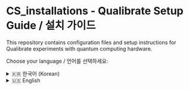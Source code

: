# CS_installations - Qualibrate Setup Guide / 설치 가이드

This repository contains configuration files and setup instructions for Qualibrate experiments with quantum computing hardware.

Choose your language / 언어를 선택하세요:

<details>
<summary>🇰🇷 한국어 (Korean)</summary>

## Qualibrate 설치 가이드

Qualibrate 실험을 위한 설정 파일 및 설치 방법을 담은 저장소입니다.

## 사전 준비

### Python 버전 (필수) 
- Python 3.9.0 ~ 3.12.0 
- 참고: (2025.07.18 기준) 3.9.0 / 3.10.0 / 3.10.18 / 3.11.13 / 3.12.0 설치 및 작동 확인
> ⚠️ **중요**: Python 버전이 맞지 않으면 설치 중 오류 발생. 아래 예시는 qualibrate 이라는 이름의 가상환경 생성.
> ```bash
> python -m venv qualibrate
> or
> conda create -n qualibrate python==3.11.13
> ```

## 설치 순서

### 1. QUA 라이브러리 클론 및 설치
```bash
git clone https://github.com/qua-platform/qua-libs.git
cd qua-libs/qualibration_graphs/superconducting
pip install -e .
```

### 2. (QUAlibrate 코드를 저장할 원하는 폴더로 이동 후) 코드 클론 및 QUAlibate Config 실행
```bash
git clone https://github.com/Kyung-hoon-Jung0/CS_installations.git
cd CS_installations/KH_20250717
setup-qualibrate-config
```

### 3. QUAM Config 생성
```bash
cd quam_config
python generate_quam.py
```
정상적으로 실행되면,
- OPX wiring visulization 생성 → 유저 확인용.(확인 후 창 닫음)
- 실험별 config 파일 생성

### 4. Qualibrate 실행
```bash
qualibrate start
```
표시된 주소를 웹 브라우저로 실행 후 Node가 정상 로드되는지 확인할 것.

## 문제 해결

### 설정 관련 참고사항
- 초기 설정값(wiring, qubit frequency, resonator frequency)은 임의값으로 설정됨
- 실험 setup에 맞게 생성된 config 파일에서 수정 필요

### 패키지 누락 오류
패키지가 없다는 오류가 나오면:
```bash
pip install poetry
poetry install
```

## 라이선스
이 프로젝트는 BSD-3 Clause 라이선스를 따릅니다.

</details>

<details>
<summary>🇺🇸 English</summary>

## Qualibrate Setup Guide

This repository contains configuration files and setup instructions for Qualibrate experiments.

## Prerequisites

### Python Version (Required)
- Python 3.9.0 ~ 3.12.0
- Note: (As of 2025.07.18) Tested and confirmed working with 3.9.0 / 3.10.0 / 3.10.18 / 3.11.13 / 3.12.0
> ⚠️ **Important**: Installation errors will occur if Python version is incompatible. Please refee the following example to create a python environment.
> ```bash
> python -m venv qualibrate
> or
> conda create -n qualibrate python==3.11.13
> ```

## Installation Steps

### 1. Clone and Install QUA Libraries
```bash
git clone https://github.com/qua-platform/qua-libs.git
cd qua-libs/qualibration_graphs/superconducting
pip install -e .
```

### 2. Clone QUAlibrate Code and Setup QUAlibrate Config
```bash
git clone https://github.com/Kyung-hoon-Jung0/CS_installations.git
cd CS_installations/KH_20250717
setup-qualibrate-config
```

### 3. Generate QUAM Config
```bash
python generate_quam.py
```
When executed successfully:
- OPX wiring visualization generated → For user verification (close window after checking)
- Experiment-specific config files generated

### 4. Start Qualibrate
```bash
qualibrate start
```
Open the displayed URL in a web browser and verify that nodes are loading correctly.

## Troubleshooting

### Configuration Notes
- Initial config values (wiring, qubit frequency, resonator frequency) are set to default values
- Modify these in the generated config files according to your experimental setup

### Missing Dependencies
If you encounter missing package errors:
```bash
pip install poetry
poetry install
```

## License
This project is licensed under the BSD-3 Clause License.
</details>